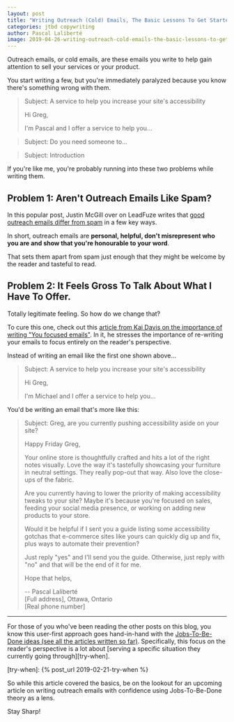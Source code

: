 ```yaml
---
layout: post
title: "Writing Outreach (Cold) Emails, The Basic Lessons To Get Started"
categories: jtbd copywriting
author: Pascal Laliberté
image: 2019-04-26-writing-outreach-cold-emails-the-basic-lessons-to-get-started.jpg
---
```


Outreach emails, or cold emails, are these emails you write to help gain attention to sell your services or your product.

You start writing a few, but you're immediately paralyzed because you know there's something wrong with them.

> Subject: A service to help you increase your site's accessibility
> 
> Hi Greg,
> 
> I'm Pascal and I offer a service to help you...

> Subject: Do you need someone to...

> Subject: Introduction

If you're like me, you're probably running into these two problems while writing them.

## Problem 1: Aren't Outreach Emails Like Spam?

In this popular post, Justin McGill over on LeadFuze writes that [good outreach emails differ from spam][not-spam] in a few key ways.

In short, outreach emails are **personal, helpful, don't misrepresent who you are and show that you're honourable to your word**. 

That sets them apart from spam just enough that they might be welcome by the reader and tasteful to read.

[not-spam]: https://www.leadfuze.com/what-is-cold-email-and-is-it-spam/

## Problem 2: It Feels Gross To Talk About What I Have To Offer.

Totally legitimate feeling. So how do we change that?

To cure this one, check out this [article from Kai Davis on the importance of writing "You focused emails"][you-focused]. In it, he stresses the importance of re-writing your emails to focus entirely on the reader's perspective.

[you-focused]: https://kaidavis.com/you/

Instead of writing an email like the first one shown above...

> Subject: A service to help you increase your site's accessibility
> 
> Hi Greg,
> 
> I'm Michael and I offer a service to help you...

You'd be writing an email that's more like this:

> Subject: Greg, are you currently pushing accessibility aside on your site?
> 
> Happy Friday Greg,
> 
> Your online store is thoughtfully crafted and hits a lot of the right notes visually. Love the way it's tastefully showcasing your furniture in neutral settings. They really pop-out that way. Also love the close-ups of the fabric.
>
> Are you currently having to lower the priority of making accessibility tweaks to your site? Maybe it's because you're focused on sales, feeding your social media presence, or working on adding new products to your store.
>
> Would it be helpful if I sent you a guide listing some accessibility gotchas that e-commerce sites like yours can quickly dig up and fix, plus ways to automate their prevention?
> 
> Just reply "yes" and I'll send you the guide. Otherwise, just reply with "no" and that will be the end of it for me.
>
> Hope that helps,
>
> --
> Pascal Laliberté  
> [Full address], Ottawa, Ontario  
> [Real phone number]

---

For those of you who've been reading the other posts on this blog, you know this user-first approach goes hand-in-hand with the [Jobs-To-Be-Done ideas (see all the articles written so far)](/articles). Specifically, this focus on the reader's perspective is a lot about [serving a specific situation they currently going through][try-when].

[try-when]: {% post_url 2019-02-21-try-when %}

So while this article covered the basics, be on the lookout for an upcoming article on writing outreach emails with confidence using Jobs-To-Be-Done theory as a lens.

Stay Sharp!
